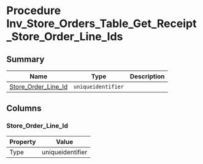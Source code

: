# Procedure Inv_Store_Orders_Table_Get_Receipt_Store_Order_Line_Ids


## Summary

| Name | Type | Description |
| - | - | --- |
|[Store_Order_Line_Id](#store_order_line_id)|`uniqueidentifier` ||

## Columns

### Store_Order_Line_Id

| Property | Value |
| - | - |
|Type|uniqueidentifier|


